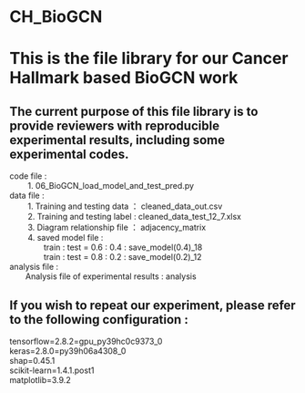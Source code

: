 # CH_BioGCN

# This is the file library for our Cancer Hallmark based BioGCN work
## The current purpose of this file library is to provide reviewers with reproducible experimental results, including some experimental codes.
code file :             <br />
&emsp;&emsp; 1. 06_BioGCN_load_model_and_test_pred.py            <br />
data file :             <br />
&emsp;&emsp; 1. Training and testing data ： cleaned_data_out.csv            <br />
&emsp;&emsp; 2. Training and testing label : cleaned_data_test_12_7.xlsx            <br />
&emsp;&emsp; 3. Diagram relationship file ： adjacency_matrix            <br />
&emsp;&emsp; 4. saved model file :             <br />
&emsp;&emsp;&emsp;&emsp; train : test = 0.6 : 0.4 : save_model(0.4)_18            <br />
&emsp;&emsp;&emsp;&emsp; train : test = 0.8 : 0.2 : save_model(0.2)_12            <br />
analysis file :     <br />
&emsp;&emsp;Analysis file of experimental results : analysis    <br />


## If you wish to repeat our experiment, please refer to the following configuration :     <br />

tensorflow=2.8.2=gpu_py39hc0c9373_0     <br />
keras=2.8.0=py39h06a4308_0     <br />
shap=0.45.1     <br />
scikit-learn=1.4.1.post1     <br />
matplotlib=3.9.2     <br />
